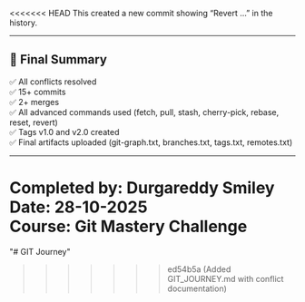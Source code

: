 <<<<<<< HEAD
This created a new commit showing “Revert …” in the history.

---

## 🧩 Final Summary
✅ All conflicts resolved  
✅ 15+ commits  
✅ 2+ merges  
✅ All advanced commands used (fetch, pull, stash, cherry-pick, rebase, reset, revert)  
✅ Tags v1.0 and v2.0 created  
✅ Final artifacts uploaded (git-graph.txt, branches.txt, tags.txt, remotes.txt)

---

**Completed by:** Durgareddy Smiley  
**Date:** 28-10-2025  
**Course:** Git Mastery Challenge  
=======
"# GIT Journey" 
>>>>>>> ed54b5a (Added GIT_JOURNEY.md with conflict documentation)

